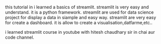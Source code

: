 this tutorial in i learned a basics of streamlit.
streamlit is very easy and understand.
it is a python framework.
streamlit are used for data science project for display a data in siample and easy way.
streamlit are very easy for create a dashboard.
it is allow to create a visualisation,datfarme,etc..

i learned streamlit course in youtube with hitesh chaudhary sir in chai aur code channel.
